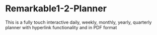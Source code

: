 # Remarkable1-2-Planner
This is a fully touch interactive daily, weekly, monthly, yearly, quarterly planner with hyperlink functionality and in PDF format 
